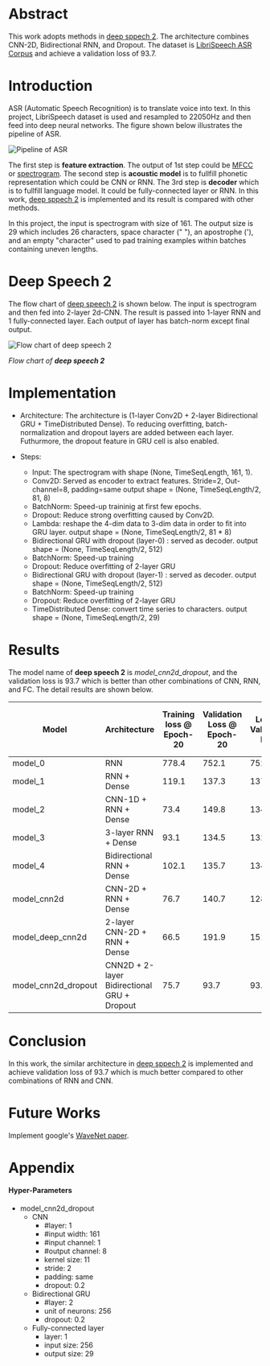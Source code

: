 [pipeline]: https://github.com/Brandon-HY-Lin/AIND-VUI-Capstone/blob/master/images/pipeline.png "Pipeline of ASR"

[flow_deep_speech_2]: https://raw.githubusercontent.com/Brandon-HY-Lin/AIND-VUI-Capstone/e089a003a1bd013b6aee722462494696c9eb5bd3/images/cnn_rnn_model.png "Flow chart of deep speech 2"

[deep_speech_2]: https://arxiv.org/abs/1512.02595 "Deep Speech 2 paper"

# Abstract
This work adopts methods in [deep sppech 2][deep_speech_2]. The architecture combines CNN-2D, Bidirectional RNN, and Dropout. The dataset is  [LibriSpeech ASR Corpus](http://www.openslr.org/12/) and achieve a validation loss of 93.7.

# Introduction
ASR (Automatic Speech Recognition) is to translate voice into text. In this project, LibriSpeech dataset is used and resampled to 22050Hz and then feed into deep neural networks. The figure shown below illustrates the pipeline of ASR.

![Pipeline of ASR][pipeline]


The first step is __feature extraction__. The output of 1st step could be [MFCC](https://en.wikipedia.org/wiki/Mel-frequency_cepstrum) or [spectrogram](https://en.wikipedia.org/wiki/Spectrogram). The second step is __acoustic model__ is to fullfill phonetic representation which could be CNN or RNN. The 3rd step is __decoder__ which is to fullfill language model. It could be fully-connected layer or RNN. In this work, [deep sppech 2][deep_speech_2] is implemented and its result is compared with other methods.

In this project, the input is spectrogram with size of 161. The output size is 29 which includes 26 characters, space character (" "), an apostrophe ('), and an empty "character" used to pad training examples within batches containing uneven lengths.


# Deep Speech 2
The flow chart of [deep speech 2][deep_speech_2] is shown below. The input is spectrogram and then fed into 2-layer 2d-CNN. The result is passed into 1-layer RNN and 1 fully-connected layer. Each output of layer has batch-norm except final output.


![Flow chart of deep speech 2][flow_deep_speech_2] 

*Flow chart of __deep speech 2__*


# Implementation

* Architecture:
The architecture is (1-layer Conv2D + 2-layer Bidirectional GRU + TimeDistributed Dense). To reducing overfitting, batch-normalization and dropout layers are added between each layer. Futhurmore, the dropout feature in GRU cell is also enabled.

* Steps:
    * Input: The spectrogram with shape (None, TimeSeqLength, 161, 1).
    * Conv2D: Served as encoder to extract features.
            Stride=2, Out-channel=8, padding=same
            output shape = (None, TimeSeqLength/2, 81, 8)
    * BatchNorm: Speed-up traininig at first few epochs.
    * Dropout: Reduce strong overfitting caused by Conv2D.
    * Lambda: reshape the 4-dim data to 3-dim data in order to fit into GRU layer.
            output shape = (None, TimeSeqLength/2, 81 * 8)
    * Bidirectional GRU with dropout (layer-0) : served as decoder.
            output shape = (None, TimeSeqLength/2, 512)
    * BatchNorm: Speed-up training
    * Dropout: Reduce overfitting of 2-layer GRU
    * Bidirectional GRU with dropout (layer-1) : served as decoder.
            output shape = (None, TimeSeqLength/2, 512)
    * BatchNorm: Speed-up training
    * Dropout: Reduce overfitting of 2-layer GRU
    * TimeDistributed Dense: convert time series to characters.
            output shape = (None, TimeSeqLength/2, 29)


# Results

The model name of __deep speech 2__ is _model_cnn2d_dropout_, and the validation loss is 93.7 which is better than other combinations of CNN, RNN, and FC. The detail results are shown below.


| Model               	| Architecture                                	| Training loss @ Epoch-20 	| Validation Loss @ Epoch-20 	| Lowest Validation Loss 	| Epoch of lowest Valid Loss 	|
|---------------------	|---------------------------------------------	|--------------------------	|----------------------------	|------------------------	|----------------------------	|
| model_0             	| RNN                                         	| 778.4                    	| 752.1                      	| 752.2                  	| 20                         	|
| model_1             	| RNN + Dense                                 	| 119.1                    	| 137.3                      	| 137.3                  	| 18                         	|
| model_2             	| CNN-1D + RNN + Dense                        	| 73.4                     	| 149.8                      	| 134.5                  	| 8                          	|
| model_3             	| 3-layer RNN + Dense                         	| 93.1                     	| 134.5                      	| 132.7                  	| 16                         	|
| model_4             	| Bidirectional RNN + Dense                   	| 102.1                    	| 135.7                      	| 134.3                  	| 17                         	|
| model_cnn2d         	| CNN-2D + RNN + Dense                        	| 76.7                     	| 140.7                      	| 128.3                  	| 9                          	|
| model_deep_cnn2d    	| 2-layer CNN-2D + RNN + Dense                	| 66.5                     	| 191.9                      	| 151.1                  	| 6                          	|
| model_cnn2d_dropout 	| CNN2D + 2-layer Bidirectional GRU + Dropout 	| 75.7                     	| 93.7                       	| 93.7                   	| 20                         	|


# Conclusion
In this work, the similar architecture in [deep sppech 2][deep_speech_2] is implemented and achieve validation loss of 93.7 which is much better compared to other combinations of RNN and CNN.


# Future Works
Implement google's [WaveNet paper](https://arxiv.org/abs/1609.03499).


# Appendix
#### Hyper-Parameters

* model_cnn2d_dropout
	* CNN
		* #layer: 1
	    * #input width: 161
	    * #input channel: 1
	    * #output channel: 8
	    * kernel size: 11
	    * stride: 2
	    * padding: same
	    * dropout: 0.2
	* Bidirectional GRU
		* #layer: 2
	    * unit of neurons: 256
	    * dropout: 0.2
	* Fully-connected layer
		* layer: 1
		* input size: 256
		* output size: 29